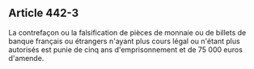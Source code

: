 Article 442-3
----
La contrefaçon ou la falsification de pièces de monnaie ou de billets de banque
français ou étrangers n'ayant plus cours légal ou n'étant plus autorisés est
punie de cinq ans d'emprisonnement et de 75 000 euros d'amende.
